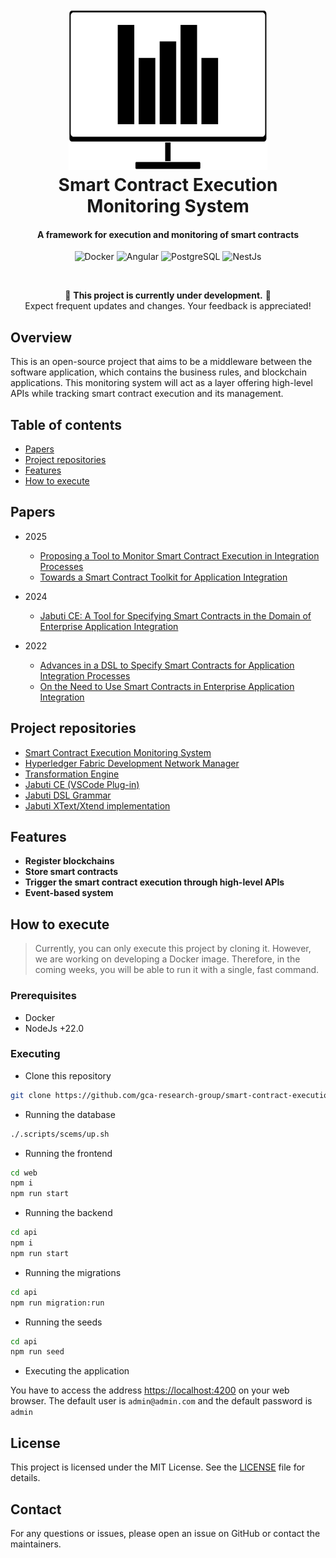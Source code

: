 <h1 align="center">
  <br>
  <img src="assets/logo.svg" alt="Smart Contract Execution Monitoring System" style="height: 256px">
  <br>
  Smart Contract Execution Monitoring System
  <br>
</h1>

<h4 align="center">A framework for execution and monitoring of smart contracts</h4>

<p align="center">
    <p align="center">
    <img alt="Docker" src="https://img.shields.io/badge/Docker-2496ED?style=for-the-badge&logo=docker&logoColor=white" />
    <img alt="Angular" src="https://img.shields.io/badge/Angular-20232f?style=for-the-badge&logo=angular&logoColor=red" />
    <img alt="PostgreSQL" src="https://img.shields.io/badge/PostgreSQL-336791?style=for-the-badge&logo=postgresql&logoColor=white" />
    <img alt="NestJs" src="https://img.shields.io/badge/NestJS-E0234E?style=for-the-badge&logo=nestjs&logoColor=white)" />
</p>
</p>
<br/>

<div align="center">

🚧 **This project is currently under development.** 🚧  
Expect frequent updates and changes. Your feedback is appreciated!

</div>

## Overview

This is an open-source project that aims to be a middleware between the software application, which contains the business rules, and blockchain applications. This monitoring system will act as a layer offering high-level APIs while tracking smart contract execution and its management.

## Table of contents

- [Papers](#project-papers)
- [Project repositories](#project-repositories)
- [Features](#features)
- [How to execute](#how-to-execute)

## Papers

- 2025
  - [Proposing a Tool to Monitor Smart Contract Execution in Integration Processes](https://sol.sbc.org.br/index.php/sbsi_estendido/article/view/34617)
  - [Towards a Smart Contract Toolkit for Application Integration](#)
 
- 2024
  - [Jabuti CE: A Tool for Specifying Smart Contracts in the Domain of Enterprise Application Integration](https://www.scitepress.org/Link.aspx?doi=10.5220/0012413300003645)

- 2022
  - [Advances in a DSL to Specify Smart Contracts for Application Integration Processes](https://sol.sbc.org.br/index.php/cibse/article/view/20962)
  - [On the Need to Use Smart Contracts in Enterprise Application Integration](https://idus.us.es/handle/11441/140199)

## Project repositories

- [Smart Contract Execution Monitoring System](https://github.com/gca-research-group/smart-contract-execution-monitoring-system)
- [Hyperledger Fabric Development Network Manager](https://github.com/gca-research-group/hyperledger-fabric-development-network-manager)
- [Transformation Engine](https://github.com/gca-research-group/jabuti-ce-transformation-engine)
- [Jabuti CE (VSCode Plug-in)](https://github.com/gca-research-group/jabuti-ce-vscode-plugin)
- [Jabuti DSL Grammar](https://github.com/gca-research-group/jabuti-ce-jabuti-dsl-grammar)
- [Jabuti XText/Xtend implementation](https://github.com/gca-research-group/dsl-smart-contract-eai)

## Features

- **Register blockchains**
- **Store smart contracts**
- **Trigger the smart contract execution through high-level APIs**
- **Event-based system**

## How to execute

> Currently, you can only execute this project by cloning it. However, we are working on developing a Docker image. Therefore, in the coming weeks, you will be able to run it with a single, fast command.

### Prerequisites

- Docker
- NodeJs +22.0

### Executing

- Clone this repository

```sh
git clone https://github.com/gca-research-group/smart-contract-execution-monitoring-system.git
```

- Running the database

```sh
./.scripts/scems/up.sh
```

- Running the frontend

```sh
cd web
npm i
npm run start
```

- Running the backend

```sh
cd api
npm i
npm run start
```

- Running the migrations

```sh
cd api
npm run migration:run
```

- Running the seeds

```sh
cd api
npm run seed
```

- Executing the application

You have to access the address [https://localhost:4200](https://localhost:4200) on your web browser. The default user is `admin@admin.com` and the default password is `admin`

## License

This project is licensed under the MIT License. See the [LICENSE](LICENSE) file for details.

## Contact

For any questions or issues, please open an issue on GitHub or contact the maintainers.
